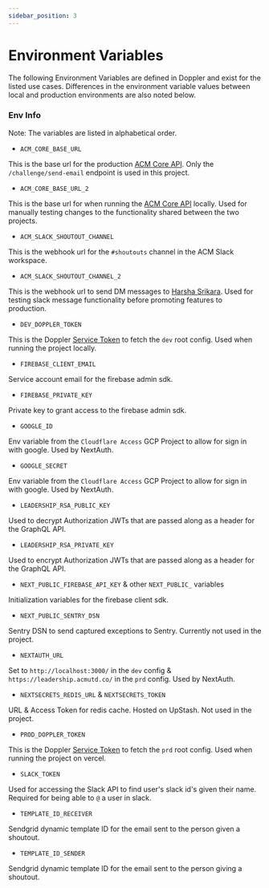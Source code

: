 ```yaml
---
sidebar_position: 3
---
```


# Environment Variables

The following Environment Variables are defined in Doppler and exist for the listed use cases. Differences in the environment variable values between local and production environments are also noted below.

### Env Info

Note: The variables are listed in alphabetical order.

- `ACM_CORE_BASE_URL`

This is the base url for the production [ACM Core API](https://github.com/acmutd/portal-backend). Only the `/challenge/send-email` endpoint is used in this project.

- `ACM_CORE_BASE_URL_2`

This is the base url for when running the [ACM Core API](https://github.com/acmutd/portal-backend) locally. Used for manually testing changes to the functionality shared between the two projects.

- `ACM_SLACK_SHOUTOUT_CHANNEL`

This is the webhook url for the `#shoutouts` channel in the ACM Slack workspace.

- `ACM_SLACK_SHOUTOUT_CHANNEL_2`

This is the webhook url to send DM messages to [Harsha Srikara](https://github.com/harshasrikara). Used for testing slack message functionality before promoting features to production.

- `DEV_DOPPLER_TOKEN`

This is the Doppler [Service Token](https://docs.doppler.com/docs/service-tokens) to fetch the `dev` root config. Used when running the project locally.

- `FIREBASE_CLIENT_EMAIL`

Service account email for the firebase admin sdk.

- `FIREBASE_PRIVATE_KEY`

Private key to grant access to the firebase admin sdk.

- `GOOGLE_ID`

Env variable from the `Cloudflare Access` GCP Project to allow for sign in with google. Used by NextAuth.

- `GOOGLE_SECRET`

Env variable from the `Cloudflare Access` GCP Project to allow for sign in with google. Used by NextAuth.

- `LEADERSHIP_RSA_PUBLIC_KEY`

Used to decrypt Authorization JWTs that are passed along as a header for the GraphQL API.

- `LEADERSHIP_RSA_PRIVATE_KEY`

Used to encrypt Authorization JWTs that are passed along as a header for the GraphQL API.

- `NEXT_PUBLIC_FIREBASE_API_KEY` & other `NEXT_PUBLIC_` variables

Initialization variables for the firebase client sdk.

- `NEXT_PUBLIC_SENTRY_DSN`

Sentry DSN to send captured exceptions to Sentry. Currently not used in the project.

- `NEXTAUTH_URL`

Set to `http://localhost:3000/` in the `dev` config & `https://leadership.acmutd.co/` in the `prd` config. Used by NextAuth.

- `NEXTSECRETS_REDIS_URL` & `NEXTSECRETS_TOKEN`

URL & Access Token for redis cache. Hosted on UpStash. Not used in the project.

- `PROD_DOPPLER_TOKEN`

This is the Doppler [Service Token](https://docs.doppler.com/docs/service-tokens) to fetch the `prd` root config. Used when running the project on vercel.

- `SLACK_TOKEN`

Used for accessing the Slack API to find user's slack id's given their name. Required for being able to `@` a user in slack.

- `TEMPLATE_ID_RECEIVER`

Sendgrid dynamic template ID for the email sent to the person given a shoutout.

- `TEMPLATE_ID_SENDER`

Sendgrid dynamic template ID for the email sent to the person giving a shoutout.